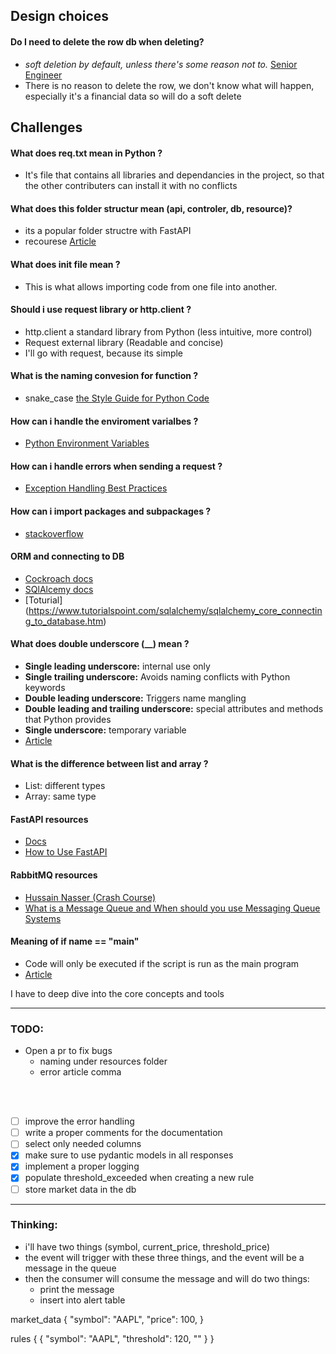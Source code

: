 
## Design choices

#### Do I need to delete the row db when deleting?
- _soft deletion by default, unless there's some reason not to._ [Senior Engineer](https://news.ycombinator.com/item?id=32156009)
- There is no reason to delete the row, we don't know what will happen, especially 
it's a financial data so will do a soft delete

## Challenges

#### What does req.txt mean in Python ?
- It's file that contains all libraries and dependancies in the project, so that the other contributers can install it with no conflicts

#### What does this folder structur mean (api, controler, db, resource)?
- its a popular folder structre with FastAPI
- recourese [Article](https://fastapi.tiangolo.com/tutorial/bigger-applications/)

#### What does __init__ file mean ?
- This is what allows importing code from one file into another.


#### Should i use request library or http.client ?
- http.client a standard library from Python (less intuitive, more control)
- Request external library (Readable and concise)
- I'll go with request, because its simple


#### What is the naming convesion for function ?
- snake_case [the Style Guide for Python Code](https://pep8.org/)

#### How can i handle the enviroment varialbes ?
- [Python Environment Variables](https://developer.vonage.com/en/blog/python-environment-variables-a-primer)

#### How can i handle errors when sending a request ?
- [Exception Handling Best Practices](https://www.slingacademy.com/article/python-requests-exception-handling-best-practices/)

#### How can i import packages and subpackages ?
- [stackoverflow](https://stackoverflow.com/questions/71449587/importing-packages-and-subpackages-in-python)

#### ORM and connecting to DB
- [Cockroach docs](https://www.cockroachlabs.com/docs/stable/build-a-python-app-with-cockroachdb-sqlalchemy)
- [SQlAlcemy docs](https://docs.sqlalchemy.org/en/20/tutorial/dbapi_transactions.html)
- [Toturial] (https://www.tutorialspoint.com/sqlalchemy/sqlalchemy_core_connecting_to_database.htm)

#### What does double underscore (__) mean ?
- **Single leading underscore:**  internal use only
- **Single trailing underscore:** Avoids naming conflicts with Python keywords
- **Double leading underscore:** Triggers name mangling 
- **Double leading and trailing underscore:** special attributes and methods that Python provides
- **Single underscore:** temporary variable
- [Article](https://realpython.com/python-double-underscore/)

#### What is the difference between list and array ?
- List: different types
- Array: same type

#### FastAPI resources
- [Docs](https://fastapi.tiangolo.com/tutorial/body-fields/)
- [How to Use FastAPI](https://www.youtube.com/watch?v=SORiTsvnU28)

#### RabbitMQ resources
- [Hussain Nasser (Crash Course)](https://youtu.be/Cie5v59mrTg?si=kzv--8jM_HIMsYbh)
- [What is a Message Queue and When should you use Messaging Queue Systems](https://youtu.be/W4_aGb_MOls?si=4SufosdHeIaz2xXR)

#### Meaning of if __name__ == "__main__"
- Code will only be executed if the script is run as the main program
- [Article](https://www.theserverside.com/tip/What-does-the-Python-if-name-equals-main-construct-do#:~:text=to%20the%20console.-,The%20if%20__name__%20%3D%3D%20%22__main__%22%3A,it%20would%20not%20execute%20automatically.)

I have to deep dive into the core concepts and tools

----
### TODO: 
- Open a pr to fix bugs 
  - naming under resources folder
  - error article comma
  
<br> <br>

- [ ] improve the error handling
- [ ] write a proper comments for the documentation
- [ ] select only needed columns
- [x] make sure to use pydantic models in all responses
- [x] implement a proper logging
- [x] populate threshold_exceeded when creating a new rule
- [ ] store market data in the db

-----
### Thinking:
- i'll have two things (symbol, current_price, threshold_price)
- the event will trigger with these three things, and the event will be a message in the queue
- then the consumer will consume the message and will do two things:
  - print the message
  - insert into alert table


market_data
{
  "symbol": "AAPL",
  "price": 100,
}

rules
{
  {
  "symbol": "AAPL",
  "threshold": 120,
  ""
  }
}